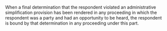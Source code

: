 When a final determination that the respondent violated an administrative simplification provision has been rendered in any proceeding in which the respondent was a party and had an opportunity to be heard, the respondent is bound by that determination in any proceeding under this part.
